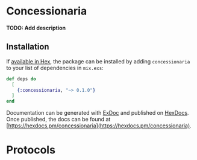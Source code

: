 # Concessionaria

**TODO: Add description**

## Installation

If [available in Hex](https://hex.pm/docs/publish), the package can be installed
by adding `concessionaria` to your list of dependencies in `mix.exs`:

```elixir
def deps do
  [
    {:concessionaria, "~> 0.1.0"}
  ]
end
```

Documentation can be generated with [ExDoc](https://github.com/elixir-lang/ex_doc)
and published on [HexDocs](https://hexdocs.pm). Once published, the docs can
be found at [https://hexdocs.pm/concessionaria](https://hexdocs.pm/concessionaria).

# Protocols
